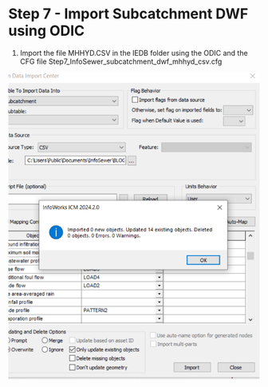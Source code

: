 # Step 7 - Import Subcatchment DWF using ODIC

1. Import the file MHHYD.CSV in the IEDB folder using the ODIC and the CFG file Step7_InfoSewer_subcatchment_dwf_mhhyd_csv.cfg

![Alt text](./media/image-30.png)